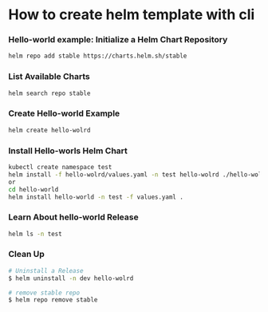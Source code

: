 # How to create helm template with cli


### Hello-world example: Initialize a Helm Chart Repository
``` bash
helm repo add stable https://charts.helm.sh/stable

```

### List Available Charts
``` bash
helm search repo stable

```

### Create Hello-world Example
``` bash
helm create hello-wolrd

```

### Install Hello-worls Helm Chart
``` bash
kubectl create namespace test
helm install -f hello-wolrd/values.yaml -n test hello-wolrd ./hello-wolrd
or
cd hello-world
helm install hello-world -n test -f values.yaml .
```

### Learn About hello-world Release
``` bash
helm ls -n test

```

### Clean Up
``` bash
# Uninstall a Release
$ helm uninstall -n dev hello-wolrd

# remove stable repo
$ helm repo remove stable

```


